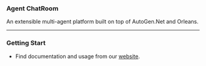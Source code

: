 ### Agent ChatRoom
An extensible multi-agent platform built on top of AutoGen.Net and Orleans.

---
### Getting Start
- Find documentation and usage from our [website](https://littlelittlecloud.github.io/Agent-ChatRoom/).